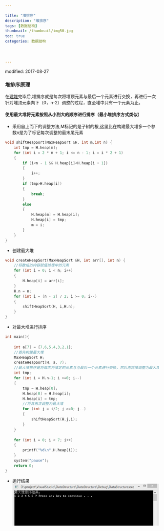 ```yaml
---

title: "堆排序"
description: "堆排序"
tags: [数据结构]
thumbnail: /thumbnail/img50.jpg
toc: true
categories: 数据结构



---
```

modified: 2017-08-27

### 堆排序原理
<!--more-->
在[建堆](https://luciuscs.github.io/2017/08/26/data-structure-build-heap.html)完毕后,堆排序就是每次将堆顶元素与最后一个元素进行交换，再进行一次针对堆顶元素向下（0，n-2）调整的过程，直至堆中只有一个元素为止。

#### 使用最大堆将元素按照从小到大的顺序进行排序（最小堆排序方式类似）

* 采用自上而下的调整方法,M标记的是子树的根,这里比在构建最大堆多一个参数n是为了标记每次调整的最末尾元素

```c
void shiftHeapSort(MaxHeapSort &H, int m,int n) {
	int tmp = H.heap[m];
	for (int i = 2 * m + 1; i <= n - 1; i = i * 2 + 1)
	{
		if (i<n - 1 && H.heap[i]<H.heap[i + 1])
		{
			i++;
		}
		if (tmp>H.heap[i])
		{
			break;
		}
		else
		{
			H.heap[m] = H.heap[i];
			H.heap[i] = tmp;
			m = i;
		}
	}
}
```

* 创建最大堆

```c
void createHeapSort(MaxHeapSort &H, int arr[], int n) {
	//将数组的内容赋值给堆中的元素
	for (int i = 0; i < n; i++)
	{
		H.heap[i] = arr[i];
	}
	H.n = n;
	for (int i = (n - 2) / 2; i >= 0; i--)
	{
		shiftHeapSort(H, i,H.n);
	}
}
```

* 对最大堆进行排序

```c
int main(){
	 
	int a[7] = {7,6,5,4,3,2,1};
	//首先构建最大堆
	MaxHeapSort H;
	createHeapSort(H, a, 7);
	//最大堆排序是将每次将堆定的元素与与最后一个元素进行交换，然后再将堆调整为最大堆
	int tmp;
	for (int i = H.n-1; i >=0; i--)
	{
		tmp = H.heap[0];
		H.heap[0] = H.heap[i];
		H.heap[i] = tmp;
		//将其再次调整为最大堆
		for (int j = i/2; j >=0; j--)
		{
			shiftHeapSort(H,j,i);
		}
	}

	for (int i = 0; i < 7; i++)
	{
		printf("%d\n",H.heap[i]);
	}
	system("pause");
	return 0;
}

```

* 运行结果
![](/public/img/DataStructure/heap_sort.jpg)
